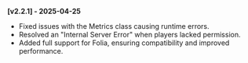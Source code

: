 **[v2.2.1] - 2025-04-25**

- Fixed issues with the Metrics class causing runtime errors.
- Resolved an "Internal Server Error" when players lacked permission.
- Added full support for Folia, ensuring compatibility and improved performance.
